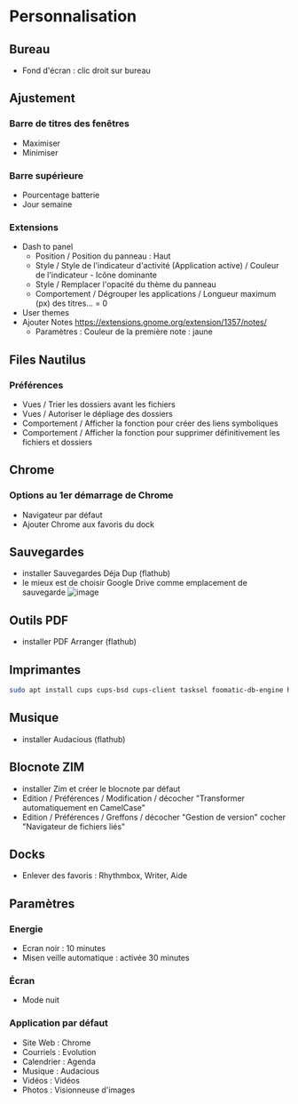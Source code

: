 # Personnalisation

## Bureau
- Fond d'écran : clic droit sur bureau

## Ajustement

### Barre de titres des fenêtres
- Maximiser
- Minimiser

### Barre supérieure
- Pourcentage batterie
- Jour semaine

### Extensions
- Dash to panel
  - Position / Position du panneau : Haut
  - Style / Style de l'indicateur d'activité (Application active) / Couleur de l'indicateur - Icône dominante
  - Style / Remplacer l'opacité du thème du panneau
  - Comportement / Dégrouper les applications / Longueur maximum (px) des titres... = 0
- User themes
- Ajouter Notes https://extensions.gnome.org/extension/1357/notes/
  - Paramètres : Couleur de la première note : jaune

## Files Nautilus

### Préférences
- Vues / Trier les dossiers avant les fichiers
- Vues / Autoriser le dépliage des dossiers
- Comportement / Afficher la fonction pour créer des liens symboliques
- Comportement / Afficher la fonction pour supprimer définitivement les fichiers et dossiers

## Chrome
### Options au 1er démarrage de Chrome
- Navigateur par défaut
- Ajouter Chrome aux favoris du dock

## Sauvegardes
- installer Sauvegardes Déja Dup (flathub)
- le mieux est de choisir Google Drive comme emplacement de sauvegarde
![image](https://user-images.githubusercontent.com/2213723/137622684-c85757d7-9350-4a85-b645-e7228ecd35fa.png)

## Outils PDF
- installer PDF Arranger (flathub)

## Imprimantes
```sh
sudo apt install cups cups-bsd cups-client tasksel foomatic-db-engine hp-ppd hplip openprinting-ppds printer-driver-all
```
## Musique
- installer Audacious (flathub)

## Blocnote ZIM
- installer Zim et créer le blocnote par défaut
- Edition / Préférences / Modification / décocher "Transformer automatiquement en CamelCase"
- Edition / Préférences / Greffons / décocher "Gestion de version" cocher "Navigateur de fichiers liés"

## Docks
- Enlever des favoris : Rhythmbox, Writer, Aide

## Paramètres

### Energie
- Ecran noir : 10 minutes
- Misen veille automatique : activée 30 minutes

### Écran
- Mode nuit

### Application par défaut
- Site Web : Chrome
- Courriels : Evolution
- Calendrier : Agenda
- Musique : Audacious
- Vidéos : Vidéos
- Photos : Visionneuse d'images
